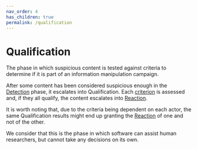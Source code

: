 ```yaml
---
nav_order: 4
has_children: true
permalink: /qualification
---
```


# Qualification

The phase in which suspicious content is tested against criteria to determine if it is part of an information manipulation campaign.

After some content has been considered suspicious enough in the [Detection](/detection) phase, it escalates into Qualification. Each [criterion](/encyclopedia#-to-make-it-easier-to-share-and-collaborate-with-others-who-share-your-aim-you-first-have-to-determine-the-criteria-that-guide-your-action) is assessed and, if they all qualify, the content escalates into [Reaction](/reaction).

It is worth noting that, due to the criteria being dependent on each actor, the same Qualification results might end up granting the [Reaction](/reaction) of one and not of the other.

We consider that this is the phase in which software can assist human researchers, but cannot take any decisions on its own.
